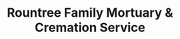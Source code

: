 ---
title: "Rountree Family Mortuary & Cremation Service"
url: /greenville/rountree-family-mortuary-und-cremation-service/
shop: Bestattungen
---